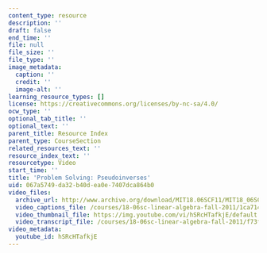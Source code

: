 ```yaml
---
content_type: resource
description: ''
draft: false
end_time: ''
file: null
file_size: ''
file_type: ''
image_metadata:
  caption: ''
  credit: ''
  image-alt: ''
learning_resource_types: []
license: https://creativecommons.org/licenses/by-nc-sa/4.0/
ocw_type: ''
optional_tab_title: ''
optional_text: ''
parent_title: Resource Index
parent_type: CourseSection
related_resources_text: ''
resource_index_text: ''
resourcetype: Video
start_time: ''
title: 'Problem Solving: Pseudoinverses'
uid: 067a5749-da32-b40d-ea0e-7407dca864b0
video_files:
  archive_url: http://www.archive.org/download/MIT18.06SCF11/MIT18_06SC_110714_D1_300k.mp4
  video_captions_file: /courses/18-06sc-linear-algebra-fall-2011/1ca714db6079586991b67e4297bccc3c_hSRcHTafkjE.vtt
  video_thumbnail_file: https://img.youtube.com/vi/hSRcHTafkjE/default.jpg
  video_transcript_file: /courses/18-06sc-linear-algebra-fall-2011/f73f557e9c2d8095d837ad3649a4b561_hSRcHTafkjE.pdf
video_metadata:
  youtube_id: hSRcHTafkjE
---
```

